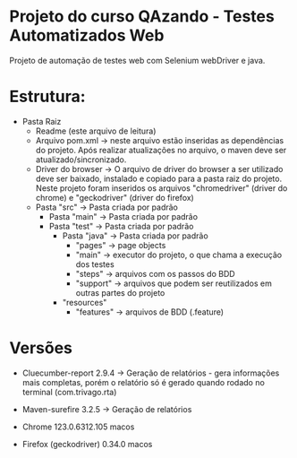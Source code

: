 # Projeto do curso QAzando - Testes Automatizados Web

Projeto de automação de testes web com Selenium webDriver e java.

# Estrutura:
  * Pasta Raiz
    * Readme (este arquivo de leitura)
    * Arquivo pom.xml -> neste arquivo estão inseridas as dependências do projeto. Após realizar atualizações no arquivo, o maven deve ser atualizado/sincronizado.
    * Driver do browser -> O arquivo de driver do browser a ser utilizado deve ser baixado, instalado e copiado para a pasta raiz do projeto. Neste projeto foram inseridos os arquivos "chromedriver" (driver do chrome) e "geckodriver" (driver do firefox)
    * Pasta "src" -> Pasta criada por padrão
      * Pasta "main" -> Pasta criada por padrão
      * Pasta "test" -> Pasta criada por padrão
        * Pasta "java" -> Pasta criada por padrão
          * "pages" -> page objects
          * "main" -> executor do projeto, o que chama a execução dos testes
          * "steps" -> arquivos com os passos do BDD
          * "support" -> arquivos que podem ser reutilizados em outras partes do projeto
        * "resources"
          * "features" -> arquivos de BDD (.feature)

# Versões
- Cluecumber-report 2.9.4 -> Geração de relatórios - gera informações mais completas, porém o relatório só é gerado quando rodado no terminal (com.trivago.rta)
- Maven-surefire 3.2.5 -> Geração de relatórios

- Chrome 123.0.6312.105 macos
- Firefox (geckodriver) 0.34.0 macos

